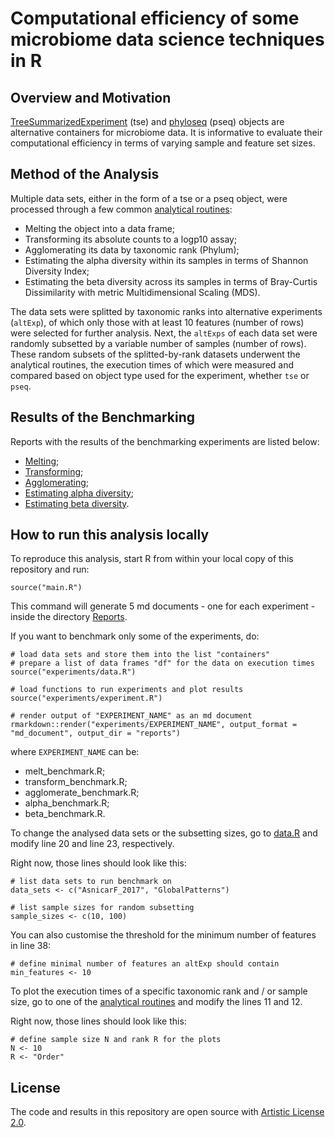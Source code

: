 # Computational efficiency of some microbiome data science techniques in R

## Overview and Motivation

[TreeSummarizedExperiment](https://www.bioconductor.org/packages/release/bioc/html/mia.html) (tse) and [phyloseq](https://www.bioconductor.org/packages/release/bioc/html/phyloseq.html) (pseq) objects are
alternative containers for microbiome data. It is informative to
evaluate their computational efficiency in terms of varying sample and
feature set sizes.

## Method of the Analysis

Multiple data sets, either in the form of a tse or a pseq object, were processed through a few common [analytical routines](https://github.com/microbiome/benchmarking/tree/RiboRings/experiments):

* Melting the object into a data frame;
* Transforming its absolute counts to a logp10 assay;
* Agglomerating its data by taxonomic rank (Phylum);
* Estimating the alpha diversity within its samples in terms of Shannon Diversity Index;
* Estimating the beta diversity across its samples in terms of Bray-Curtis Dissimilarity with metric Multidimensional Scaling (MDS).

The data sets were splitted by taxonomic ranks into alternative experiments (`altExp`), of which only those with at least 10 features (number of rows) were selected for further analysis. Next, the `altExps` of each data set were randomly subsetted by a variable number of samples (number of rows). These random subsets of the splitted-by-rank datasets underwent the analytical routines, the execution times of which were measured and compared based on object type used for the experiment, whether `tse` or `pseq`.
 
## Results of the Benchmarking

Reports with the results of the benchmarking experiments are listed below:

* [Melting](reports/melt_benchmark.md);
* [Transforming](reports/transform_benchmark.md);
* [Agglomerating](reports/agglomerate_benchmark.md);
* [Estimating alpha diversity](reports/alpha_benchmark.md);
* [Estimating beta diversity](reports/beta_benchmark.md).

## How to run this analysis locally

To reproduce this analysis, start R from within your local copy of this repository and run:

```
source("main.R")
```

This command will generate 5 md documents - one for each experiment - inside the directory [Reports](https://github.com/microbiome/benchmarking/tree/RiboRings/reports).

If you want to benchmark only some of the experiments, do:

```
# load data sets and store them into the list "containers"
# prepare a list of data frames "df" for the data on execution times
source("experiments/data.R")

# load functions to run experiments and plot results
source("experiments/experiment.R")

# render output of "EXPERIMENT_NAME" as an md document
rmarkdown::render("experiments/EXPERIMENT_NAME", output_format = "md_document", output_dir = "reports")
```

where `EXPERIMENT_NAME` can be:

* melt_benchmark.R;
* transform_benchmark.R;
* agglomerate_benchmark.R;
* alpha_benchmark.R;
* beta_benchmark.R.

To change the analysed data sets or the subsetting sizes, go to [data.R](https://github.com/microbiome/benchmarking/blob/RiboRings/experiments/data.R) and modify line 20 and line 23, respectively.

Right now, those lines should look like this:

```
# list data sets to run benchmark on
data_sets <- c("AsnicarF_2017", "GlobalPatterns")
```

```
# list sample sizes for random subsetting
sample_sizes <- c(10, 100)
```

You can also customise the threshold for the minimum number of features in line 38:

```
# define minimal number of features an altExp should contain
min_features <- 10
```

To plot the execution times of a specific taxonomic rank and / or sample size, go to one of the [analytical routines](https://github.com/microbiome/benchmarking/tree/RiboRings/experiments) and modify the lines 11 and 12.

Right now, those lines should look like this:

```
# define sample size N and rank R for the plots
N <- 10
R <- "Order"
```

## License

The code and results in this repository are open source with [Artistic License 2.0](LICENSE.md).






